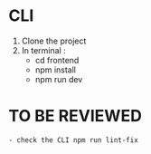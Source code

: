 # CLI

1. Clone the project
2. In terminal :
   - cd frontend
   - npm install
   - npm run dev

# TO BE REVIEWED

    - check the CLI npm run lint-fix
